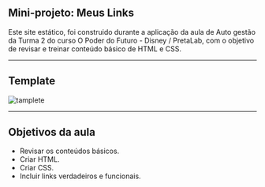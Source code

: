 ## Mini-projeto: Meus Links

Este site estático, foi construido durante a aplicação da aula de Auto gestão da Turma 2 do curso O Poder do Futuro - Disney / PretaLab, com o objetivo de revisar e treinar conteúdo básico de HTML e CSS.

---

## Template

![tamplete](https://user-images.githubusercontent.com/105938904/229299924-e12a47cc-804f-43a8-990c-38831327fb51.jpg)

---

## Objetivos da aula

- Revisar os conteúdos básicos.
- Criar HTML.
- Criar CSS.
- Incluir links verdadeiros e funcionais.
